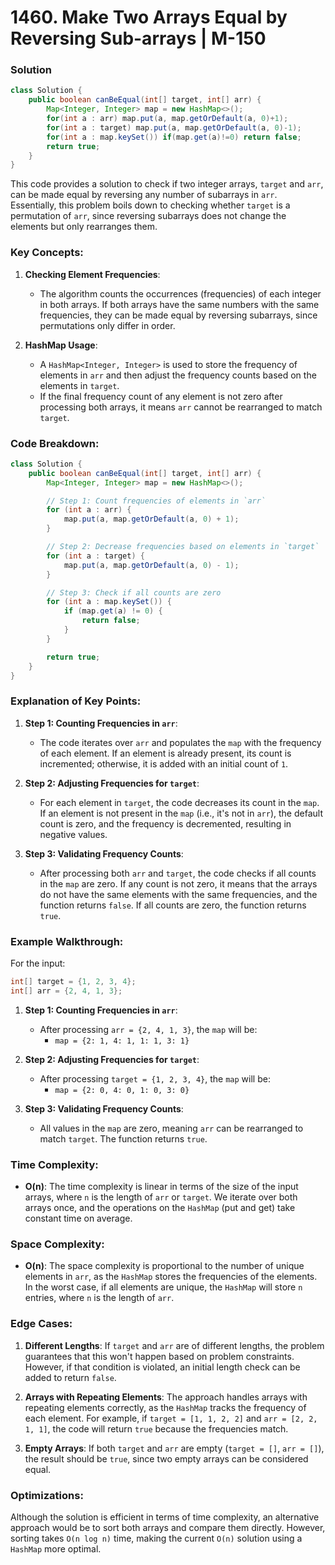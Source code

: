 # 1460. Make Two Arrays Equal by Reversing Sub-arrays | M-150

### Solution
```java
class Solution {
    public boolean canBeEqual(int[] target, int[] arr) {
        Map<Integer, Integer> map = new HashMap<>();
        for(int a : arr) map.put(a, map.getOrDefault(a, 0)+1);
        for(int a : target) map.put(a, map.getOrDefault(a, 0)-1);
        for(int a : map.keySet()) if(map.get(a)!=0) return false;
        return true;
    }
}
```

This code provides a solution to check if two integer arrays, `target` and `arr`, can be made equal by reversing any number of subarrays in `arr`. Essentially, this problem boils down to checking whether `target` is a permutation of `arr`, since reversing subarrays does not change the elements but only rearranges them.

### Key Concepts:
1. **Checking Element Frequencies**:
    - The algorithm counts the occurrences (frequencies) of each integer in both arrays. If both arrays have the same numbers with the same frequencies, they can be made equal by reversing subarrays, since permutations only differ in order.

2. **HashMap Usage**:
    - A `HashMap<Integer, Integer>` is used to store the frequency of elements in `arr` and then adjust the frequency counts based on the elements in `target`.
    - If the final frequency count of any element is not zero after processing both arrays, it means `arr` cannot be rearranged to match `target`.

### Code Breakdown:

```java
class Solution {
    public boolean canBeEqual(int[] target, int[] arr) {
        Map<Integer, Integer> map = new HashMap<>();

        // Step 1: Count frequencies of elements in `arr`
        for (int a : arr) {
            map.put(a, map.getOrDefault(a, 0) + 1);
        }

        // Step 2: Decrease frequencies based on elements in `target`
        for (int a : target) {
            map.put(a, map.getOrDefault(a, 0) - 1);
        }

        // Step 3: Check if all counts are zero
        for (int a : map.keySet()) {
            if (map.get(a) != 0) {
                return false;
            }
        }

        return true;
    }
}
```

### Explanation of Key Points:

1. **Step 1: Counting Frequencies in `arr`**:
    - The code iterates over `arr` and populates the `map` with the frequency of each element. If an element is already present, its count is incremented; otherwise, it is added with an initial count of `1`.

2. **Step 2: Adjusting Frequencies for `target`**:
    - For each element in `target`, the code decreases its count in the `map`. If an element is not present in the `map` (i.e., it's not in `arr`), the default count is zero, and the frequency is decremented, resulting in negative values.

3. **Step 3: Validating Frequency Counts**:
    - After processing both `arr` and `target`, the code checks if all counts in the `map` are zero. If any count is not zero, it means that the arrays do not have the same elements with the same frequencies, and the function returns `false`. If all counts are zero, the function returns `true`.

### Example Walkthrough:

For the input:

```java
int[] target = {1, 2, 3, 4};
int[] arr = {2, 4, 1, 3};
```

1. **Step 1: Counting Frequencies in `arr`**:
    - After processing `arr = {2, 4, 1, 3}`, the `map` will be:
        - `map = {2: 1, 4: 1, 1: 1, 3: 1}`

2. **Step 2: Adjusting Frequencies for `target`**:
    - After processing `target = {1, 2, 3, 4}`, the `map` will be:
        - `map = {2: 0, 4: 0, 1: 0, 3: 0}`

3. **Step 3: Validating Frequency Counts**:
    - All values in the `map` are zero, meaning `arr` can be rearranged to match `target`. The function returns `true`.

### Time Complexity:
- **O(n)**: The time complexity is linear in terms of the size of the input arrays, where `n` is the length of `arr` or `target`. We iterate over both arrays once, and the operations on the `HashMap` (put and get) take constant time on average.

### Space Complexity:
- **O(n)**: The space complexity is proportional to the number of unique elements in `arr`, as the `HashMap` stores the frequencies of the elements. In the worst case, if all elements are unique, the `HashMap` will store `n` entries, where `n` is the length of `arr`.

### Edge Cases:
1. **Different Lengths**: If `target` and `arr` are of different lengths, the problem guarantees that this won't happen based on problem constraints. However, if that condition is violated, an initial length check can be added to return `false`.

2. **Arrays with Repeating Elements**: The approach handles arrays with repeating elements correctly, as the `HashMap` tracks the frequency of each element. For example, if `target = [1, 1, 2, 2]` and `arr = [2, 2, 1, 1]`, the code will return `true` because the frequencies match.

3. **Empty Arrays**: If both `target` and `arr` are empty (`target = []`, `arr = []`), the result should be `true`, since two empty arrays can be considered equal.

### Optimizations:
Although the solution is efficient in terms of time complexity, an alternative approach would be to sort both arrays and compare them directly. However, sorting takes `O(n log n)` time, making the current `O(n)` solution using a `HashMap` more optimal.